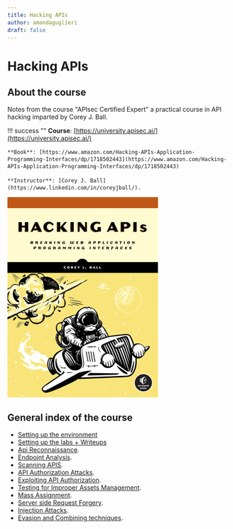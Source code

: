 ```yaml
---
title: Hacking APIs
author: amandaguglieri
draft: false
---
```


# Hacking APIs

## About the course

Notes from the course "APIsec Certified Expert" a practical course in API hacking imparted by Corey J. Ball.

!!! success ""
	**Course**: [https://university.apisec.ai/](https://university.apisec.ai/)
	
	**Book**: [https://www.amazon.com/Hacking-APIs-Application-Programming-Interfaces/dp/1718502443](https://www.amazon.com/Hacking-APIs-Application-Programming-Interfaces/dp/1718502443)
	
	**Instructor**: [Corey J. Ball](https://www.linkedin.com/in/coreyjball/).


![Hacking Apis by Corey Ball](../img/hackingapis-book.jpeg)  


## General index of the course

- [Setting up the environment](setting-up-kali.md)
- [Setting up the labs + Writeups](other-labs.md)
- [Api Reconnaissance](api-authentication-attacks.md).
- [Endpoint Analysis](endpoint-analysis.md).
- [Scanning APIS](scanning-apis.md).
- [API Authorization Attacks](api-authentication-attacks.md).
- [Exploiting API Authorization](exploiting-api-authorization.md).
- [Testing for Improper Assets Management](improper-assets-management.md).
- [Mass Assignment](mass-assignment.md).
- [Server side Request Forgery](server-side-request-forgery-ssrf.md).
- [Injection Attacks](injection-attacks.md). 
- [Evasion and Combining techniques](evasion-combining-techniques.md). 
